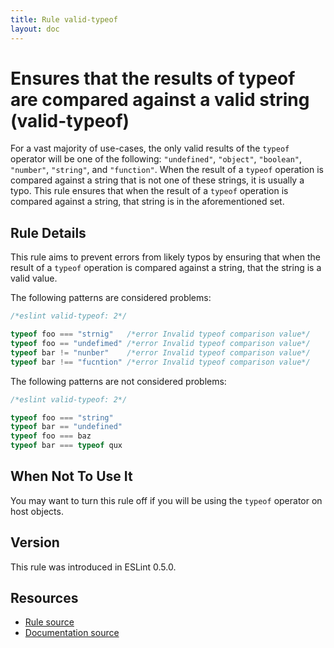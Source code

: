 ```yaml
---
title: Rule valid-typeof
layout: doc
---
```

<!-- Note: No pull requests accepted for this file. See README.md in the root directory for details. -->
# Ensures that the results of typeof are compared against a valid string (valid-typeof)

For a vast majority of use-cases, the only valid results of the `typeof` operator will be one of the following: `"undefined"`, `"object"`, `"boolean"`, `"number"`, `"string"`, and `"function"`. When the result of a `typeof` operation is compared against a string that is not one of these strings, it is usually a typo. This rule ensures that when the result of a `typeof` operation is compared against a string, that string is in the aforementioned set.

## Rule Details

This rule aims to prevent errors from likely typos by ensuring that when the result of a `typeof` operation is compared against a string, that the string is a valid value.

The following patterns are considered problems:

```js
/*eslint valid-typeof: 2*/

typeof foo === "strnig"   /*error Invalid typeof comparison value*/
typeof foo == "undefimed" /*error Invalid typeof comparison value*/
typeof bar != "nunber"    /*error Invalid typeof comparison value*/
typeof bar !== "fucntion" /*error Invalid typeof comparison value*/
```

The following patterns are not considered problems:

```js
/*eslint valid-typeof: 2*/

typeof foo === "string"
typeof bar == "undefined"
typeof foo === baz
typeof bar === typeof qux
```

## When Not To Use It

You may want to turn this rule off if you will be using the `typeof` operator on host objects.

## Version

This rule was introduced in ESLint 0.5.0.

## Resources

* [Rule source](https://github.com/eslint/eslint/tree/master/lib/rules/valid-typeof.js)
* [Documentation source](https://github.com/eslint/eslint/tree/master/docs/rules/valid-typeof.md)
